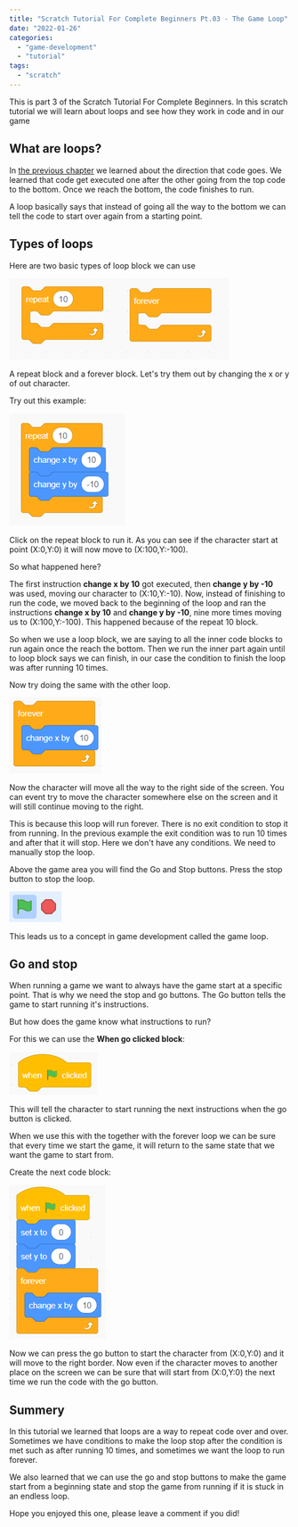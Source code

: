 ```yaml
---
title: "Scratch Tutorial For Complete Beginners Pt.03 - The Game Loop"
date: "2022-01-26"
categories: 
  - "game-development"
  - "tutorial"
tags: 
  - "scratch"
---
```


This is part 3 of the Scratch Tutorial For Complete Beginners. In this scratch tutorial we will learn about loops and see how they work in code and in our game

## What are loops?

In [the previous chapter](https://thinkcodeplay.com/scratch-variables-and-coordinates/) we learned about the direction that code goes. We learned that code get executed one after the other going from the top code to the bottom. Once we reach the bottom, the code finishes to run.

A loop basically says that instead of going all the way to the bottom we can tell the code to start over again from a starting point.

## Types of loops

Here are two basic types of loop block we can use

![](../../../../../../../static/from-blog/2022/01/2022-01-26-scratch-tutorial-for-complete-beginners-part3/images/image-20.png)

A repeat block and a forever block. Let's try them out by changing the x or y of out character.

Try out this example:

![](../../../../../../../static/from-blog/2022/01/2022-01-26-scratch-tutorial-for-complete-beginners-part3/images/image-22.png)

Click on the repeat block to run it. As you can see if the character start at point (X:0,Y:0) it will now move to (X:100,Y:-100).

So what happened here?

The first instruction **change x by 10** got executed, then **change y by -10** was used, moving our character to (X:10,Y:-10). Now, instead of finishing to run the code, we moved back to the beginning of the loop and ran the instructions **change x by 10** and **change y by -10**, nine more times moving us to (X:100,Y:-100). This happened because of the repeat 10 block.

So when we use a loop block, we are saying to all the inner code blocks to run again once the reach the bottom. Then we run the inner part again until to loop block says we can finish, in our case the condition to finish the loop was after running 10 times.

Now try doing the same with the other loop.

![](../../../../../../../static/from-blog/2022/01/2022-01-26-scratch-tutorial-for-complete-beginners-part3/images/image-23.png)

Now the character will move all the way to the right side of the screen. You can event try to move the character somewhere else on the screen and it will still continue moving to the right.

This is because this loop will run forever. There is no exit condition to stop it from running. In the previous example the exit condition was to run 10 times and after that it will stop. Here we don't have any conditions. We need to manually stop the loop.

Above the game area you will find the Go and Stop buttons. Press the stop button to stop the loop.

![](../../../../../../../static/from-blog/2022/01/2022-01-26-scratch-tutorial-for-complete-beginners-part3/images/image-24.png)

This leads us to a concept in game development called the game loop.

## Go and stop

When running a game we want to always have the game start at a specific point. That is why we need the stop and go buttons. The Go button tells the game to start running it's instructions.

But how does the game know what instructions to run?

For this we can use the **When go clicked block**:

![](../../../../../../../static/from-blog/2022/01/2022-01-26-scratch-tutorial-for-complete-beginners-part3/images/image-25.png)

This will tell the character to start running the next instructions when the go button is clicked.

When we use this with the together with the forever loop we can be sure that every time we start the game, it will return to the same state that we want the game to start from.

Create the next code block:

![](../../../../../../../static/from-blog/2022/01/2022-01-26-scratch-tutorial-for-complete-beginners-part3/images/image-26.png)

Now we can press the go button to start the character from (X:0,Y:0) and it will move to the right border. Now even if the character moves to another place on the screen we can be sure that will start from (X:0,Y:0) the next time we run the code with the go button.

## Summery

In this tutorial we learned that loops are a way to repeat code over and over. Sometimes we have conditions to make the loop stop after the condition is met such as after running 10 times, and sometimes we want the loop to run forever.

We also learned that we can use the go and stop buttons to make the game start from a beginning state and stop the game from running if it is stuck in an endless loop.

Hope you enjoyed this one, please leave a comment if you did!
